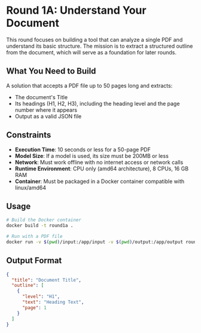 # Round 1A: Understand Your Document

This round focuses on building a tool that can analyze a single PDF and understand its basic structure. The mission is to extract a structured outline from the document, which will serve as a foundation for later rounds.

## What You Need to Build

A solution that accepts a PDF file up to 50 pages long and extracts:
- The document's Title
- Its headings (H1, H2, H3), including the heading level and the page number where it appears
- Output as a valid JSON file

## Constraints

- **Execution Time**: 10 seconds or less for a 50-page PDF
- **Model Size**: If a model is used, its size must be 200MB or less
- **Network**: Must work offline with no internet access or network calls
- **Runtime Environment**: CPU only (amd64 architecture), 8 CPUs, 16 GB RAM
- **Container**: Must be packaged in a Docker container compatible with linux/amd64

## Usage

```bash
# Build the Docker container
docker build -t round1a .

# Run with a PDF file
docker run -v $(pwd)/input:/app/input -v $(pwd)/output:/app/output round1a
```

## Output Format

```json
{
  "title": "Document Title",
  "outline": [
    {
      "level": "H1",
      "text": "Heading Text",
      "page": 1
    }
  ]
}
```